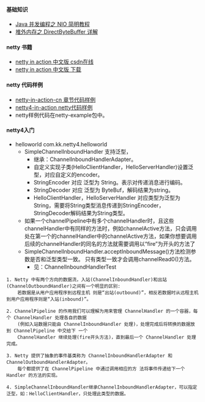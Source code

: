 
#### 基础知识
* [Java 并发编程之 NIO 简明教程](http://mp.weixin.qq.com/s/MlWir1tJARx5UN_SS6iSHQ)
* [堆外内存之 DirectByteBuffer 详解](http://mp.weixin.qq.com/s/PdGO53sPT0ZyfHJXkzTMqA)

#### netty 书籍
* [netty in action 中文版 csdn在线](http://blog.csdn.net/qq_34590943/article/details/52253683)
* [netty in action 中文版 下载](http://download.csdn.net/download/xiaoyu5256/9799439)

#### netty 代码样例
* [netty-in-action-cn 章节代码样例](https://github.com/ReactivePlatform/netty-in-action-cn)
* [netty4-in-action netty代码样例](https://github.com/TiFG/netty4-in-action)
* netty样例代码在netty-example包中。

#### netty4入门
* helloworld  com.kk.netty4.helloworld
    * SimpleChannelInboundHandler 支持泛型，
        * 继承：ChannelInboundHandlerAdapter。
        * 自定义实现子类(HelloClientHandler，HelloServerHandler)设置泛型，对应自定义的encoder。
        * StringEncoder 对应 泛型为 String。表示对传递消息进行编码。
        * StringDecoder 对应 泛型为 ByteBuf，解码结果为string。
        * HelloClientHandler，HelloServerHandler 对应类型为泛型为String，需要将String类型消息传递到StringEncoder， StringDecoder解码结果为String类型。
    * 如果一个channelPipeline中有多个channelHandler时，且这些channelHandler中有同样的方法时，例如channelActive方法，只会调用处在第一个的channelHandler中的channelActive方法，如果你想要调用后续的channelHandler的同名的方法就需要调用以“fire”为开头的方法了
    * SimpleChannelInboundHandler.acceptInboundMessage()方法检测参数是否和泛型类型一致。 只有类型一致才会调用channelRead0()方法。
        * 见：ChannelInboundHandlerTest


```
1. Netty 中有两个方向的数据流，入站(ChannelInboundHandler)和出站 (ChannelOutboundHandler)之间有一个明显的区别:
    若数据是从用户应用程序到远程主机 则是“出站(outbound)”，相反若数据时从远程主机到用户应用程序则是“入站(inbound)”。

2. ChannelPipeline 的作用我们可以理解为用来管理 ChannelHandler 的一个容器，每个 ChannelHandler 处理各自的数据
    (例如入站数据只能由 ChannelInboundHandler 处理)，处理完成后将转换的数据放到 ChannelPipeline 中交给下 一个
    ChannelHandler 继续处理(fire开头方法)，直到最后一个 ChannelHandler 处理完成。

3. Netty 提供了抽象的事件基类称为 ChannelInboundHandlerAdapter 和 ChannelOutboundHandlerAdapter。
    每个都提供了在 ChannelPipeline 中通过调用相应的方 法将事件传递给下一个 Handler 的方法的实现。

4. SimpleChannelInboundHandler继承ChannelInboundHandlerAdapter，可以指定泛型，如：HelloClientHandler，只处理此类型的数据。
```

